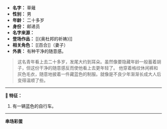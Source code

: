 
- **名字：** 草薙
- **性别：** 男
- **年龄：** 二十多岁
- **身份：** 邮递员
- **名字来源：** 
- **登场作品：** [[《奥杜邦的祈祷》]]
- **相关角色：** [[百合]]（妻子）
- **外表：** 有种干净的随意感。

> 这名青年看上去二十多岁，发尾大约到耳朵。虽然像要隐藏年龄一般蓄着胡子，但这份干净的随意感反而使他看上去更年轻了。
> 他穿着格纹休闲裤和灰色毛衣，随意地披着一件藏蓝色的制服。就像是不良少年渐渐长成大人后变得温顺了些。

---

**📮 特征：** 

1. 有一辆蓝色的自行车。

---

**串场彩蛋** 